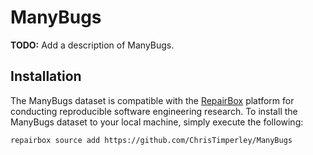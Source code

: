 # ManyBugs

**TODO:** Add a description of ManyBugs.

## Installation

The ManyBugs dataset is compatible with the
[RepairBox](https://github.com/squaresLab/RepairBox) platform for conducting
reproducible software engineering research. To install the ManyBugs dataset to
your local machine, simply execute the following:

```
repairbox source add https://github.com/ChrisTimperley/ManyBugs
```
